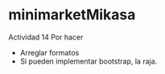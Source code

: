 # minimarketMikasa
Actividad 14
Por hacer
- Arreglar formatos
- Si pueden implementar bootstrap, la raja.
